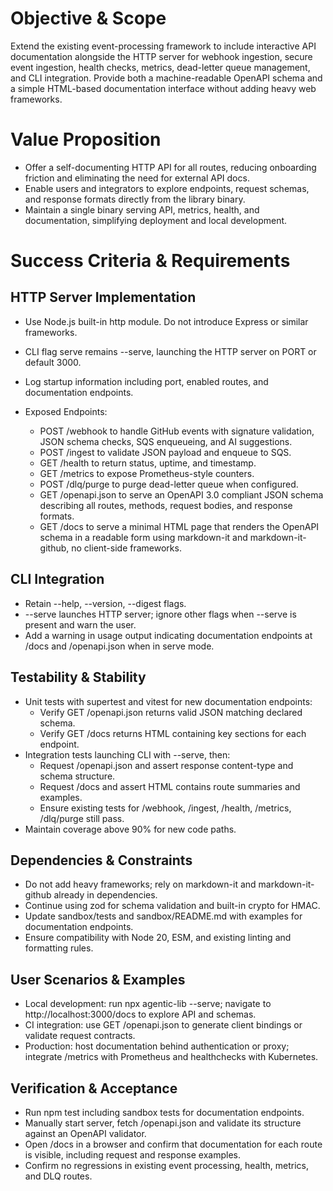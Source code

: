 # Objective & Scope
Extend the existing event-processing framework to include interactive API documentation alongside the HTTP server for webhook ingestion, secure event ingestion, health checks, metrics, dead-letter queue management, and CLI integration. Provide both a machine-readable OpenAPI schema and a simple HTML-based documentation interface without adding heavy web frameworks.

# Value Proposition
- Offer a self-documenting HTTP API for all routes, reducing onboarding friction and eliminating the need for external API docs.
- Enable users and integrators to explore endpoints, request schemas, and response formats directly from the library binary.
- Maintain a single binary serving API, metrics, health, and documentation, simplifying deployment and local development.

# Success Criteria & Requirements

## HTTP Server Implementation
- Use Node.js built-in http module. Do not introduce Express or similar frameworks.
- CLI flag serve remains --serve, launching the HTTP server on PORT or default 3000.
- Log startup information including port, enabled routes, and documentation endpoints.

- Exposed Endpoints:
  - POST /webhook to handle GitHub events with signature validation, JSON schema checks, SQS enqueueing, and AI suggestions.
  - POST /ingest to validate JSON payload and enqueue to SQS.
  - GET /health to return status, uptime, and timestamp.
  - GET /metrics to expose Prometheus-style counters.
  - POST /dlq/purge to purge dead-letter queue when configured.
  - GET /openapi.json to serve an OpenAPI 3.0 compliant JSON schema describing all routes, methods, request bodies, and response formats.
  - GET /docs to serve a minimal HTML page that renders the OpenAPI schema in a readable form using markdown-it and markdown-it-github, no client-side frameworks.

## CLI Integration
- Retain --help, --version, --digest flags.
- --serve launches HTTP server; ignore other flags when --serve is present and warn the user.
- Add a warning in usage output indicating documentation endpoints at /docs and /openapi.json when in serve mode.

## Testability & Stability
- Unit tests with supertest and vitest for new documentation endpoints:
  - Verify GET /openapi.json returns valid JSON matching declared schema.
  - Verify GET /docs returns HTML containing key sections for each endpoint.
- Integration tests launching CLI with --serve, then:
  - Request /openapi.json and assert response content-type and schema structure.
  - Request /docs and assert HTML contains route summaries and examples.
  - Ensure existing tests for /webhook, /ingest, /health, /metrics, /dlq/purge still pass.
- Maintain coverage above 90% for new code paths.

## Dependencies & Constraints
- Do not add heavy frameworks; rely on markdown-it and markdown-it-github already in dependencies.
- Continue using zod for schema validation and built-in crypto for HMAC.
- Update sandbox/tests and sandbox/README.md with examples for documentation endpoints.
- Ensure compatibility with Node 20, ESM, and existing linting and formatting rules.

## User Scenarios & Examples
- Local development: run npx agentic-lib --serve; navigate to http://localhost:3000/docs to explore API and schemas.
- CI integration: use GET /openapi.json to generate client bindings or validate request contracts.
- Production: host documentation behind authentication or proxy; integrate /metrics with Prometheus and healthchecks with Kubernetes.

## Verification & Acceptance
- Run npm test including sandbox tests for documentation endpoints.
- Manually start server, fetch /openapi.json and validate its structure against an OpenAPI validator.
- Open /docs in a browser and confirm that documentation for each route is visible, including request and response examples.
- Confirm no regressions in existing event processing, health, metrics, and DLQ routes.